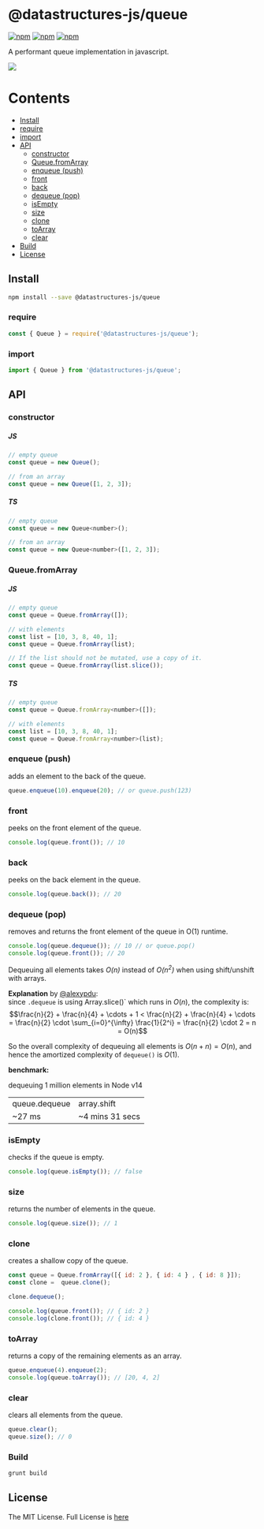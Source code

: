 # @datastructures-js/queue

[![npm](https://img.shields.io/npm/v/@datastructures-js/queue.svg)](https://www.npmjs.com/package/@datastructures-js/queue)
[![npm](https://img.shields.io/npm/dm/@datastructures-js/queue.svg)](https://www.npmjs.com/packages/@datastructures-js/queue) [![npm](https://img.shields.io/badge/node-%3E=%206.0-blue.svg)](https://www.npmjs.com/package/@datastructures-js/queue)

A performant queue implementation in javascript.

<img src="https://user-images.githubusercontent.com/6517308/121813242-859a9700-cc6b-11eb-99c0-49e5bb63005b.jpg">

# Contents
* [Install](#install)
* [require](#require)
* [import](#import)
* [API](#api)
  * [constructor](#constructor)
  * [Queue.fromArray](#queuefromarray)
  * [enqueue (push)](#enqueue-push)
  * [front](#front)
  * [back](#back)
  * [dequeue (pop)](#dequeue-pop)
  * [isEmpty](#isEmpty)
  * [size](#size)
  * [clone](#clone)
  * [toArray](#toarray)
  * [clear](#clear)
* [Build](#build)
* [License](#license)

## Install

```sh
npm install --save @datastructures-js/queue
```

### require

```js
const { Queue } = require('@datastructures-js/queue');
```

### import

```js
import { Queue } from '@datastructures-js/queue';
```

## API

### constructor

##### JS
```js
// empty queue
const queue = new Queue();

// from an array
const queue = new Queue([1, 2, 3]);
```

##### TS
```js
// empty queue
const queue = new Queue<number>();

// from an array
const queue = new Queue<number>([1, 2, 3]);
```

### Queue.fromArray

##### JS
```js
// empty queue
const queue = Queue.fromArray([]);

// with elements
const list = [10, 3, 8, 40, 1];
const queue = Queue.fromArray(list);

// If the list should not be mutated, use a copy of it.
const queue = Queue.fromArray(list.slice());
```

##### TS
```js
// empty queue
const queue = Queue.fromArray<number>([]);

// with elements
const list = [10, 3, 8, 40, 1];
const queue = Queue.fromArray<number>(list);
```

### enqueue (push)
adds an element to the back of the queue.

```js
queue.enqueue(10).enqueue(20); // or queue.push(123)
```

### front
peeks on the front element of the queue.

```js
console.log(queue.front()); // 10
```

### back
peeks on the back element in the queue.

```js
console.log(queue.back()); // 20
```

### dequeue (pop)
removes and returns the front element of the queue in O(1) runtime.

```js
console.log(queue.dequeue()); // 10 // or queue.pop()
console.log(queue.front()); // 20
```

Dequeuing all elements takes <i>O(n)</i> instead of <i>O(n<sup>2</sup>)</i> when using shift/unshift with arrays.

<b>Explanation</b> by <a href="https://github.com/alexypdu">@alexypdu</a>:<br/>
since `.dequeue` is using Array.slice()` which runs in $O(n)$, the complexity is: $$\frac{n}{2} + \frac{n}{4}  + \cdots + 1 < \frac{n}{2} + \frac{n}{4}  + \cdots = \frac{n}{2} \cdot \sum_{i=0}^{\infty} \frac{1}{2^i} = \frac{n}{2} \cdot 2 = n = O(n)$$

So the overall complexity of dequeuing all elements is $O(n + n) = O(n)$, and hence the amortized complexity of `dequeue()` is $O(1)$.

<b>benchmark:</b>

dequeuing 1 million elements in Node v14

<table>
 <tr><td>queue.dequeue</td><td>array.shift</td></tr>
  <tr><td>~27 ms</td><td>~4 mins 31 secs</td></tr>
</table>

### isEmpty
checks if the queue is empty.

```js
console.log(queue.isEmpty()); // false
```

### size
returns the number of elements in the queue.

```js
console.log(queue.size()); // 1
```

### clone
creates a shallow copy of the queue.

```js
const queue = Queue.fromArray([{ id: 2 }, { id: 4 } , { id: 8 }]);
const clone =  queue.clone();

clone.dequeue();

console.log(queue.front()); // { id: 2 }
console.log(clone.front()); // { id: 4 }
```

### toArray 
returns a copy of the remaining elements as an array.

```js
queue.enqueue(4).enqueue(2);
console.log(queue.toArray()); // [20, 4, 2]
```

### clear
clears all elements from the queue.

```js
queue.clear();
queue.size(); // 0
```

### Build

```sh
grunt build
```

## License
The MIT License. Full License is [here](https://github.com/datastructures-js/queue/blob/master/LICENSE)
